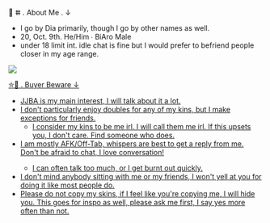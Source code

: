 <p dir="auto">🌊 ⵌ . About Me . ↓ 
<ul dir="auto">
<li>I go by Dia primarily, though I go by other names as well. </li>
<li>20, Oct. 9th. He/Him ∙ BiAro Male</li>
<li>under 18 limit int. idle chat is fine but I would prefer to befriend people closer in my age range.</li>
</ul>
<p dir="auto"><animated-image data-catalyst=""><a target="_blank" rel="noopener noreferrer nofollow" href="https://massacre.crd.co/assets/images/gallery20/f98d0f88.gif?v=cfe7914f"><img src="https://massacre.crd.co/assets/images/gallery20/f98d0f88.gif?v=cfe7914f" data-canonical-src="https://cdn.discordapp.com/attachments/1010148872640811149/1058325097800273970/ezgif-2-1a8eaa0bc6.gif" style="max-width: 100%; display: inline-block;" data-target="animated-image.originalImage"></a>
      <span class="AnimatedImagePlayer" data-target="animated-image.player" hidden="">
        <a data-target="animated-image.replacedLink" class="AnimatedImagePlayer-images" href="https://massacre.crd.co/assets/images/gallery20/f98d0f88.gif?v=cfe7914f" target="_blank">

<p dir="auto">⛤🩵 . Buyer Beware  ↓ 
          
<ul dir="auto">
<li>JJBA is my main interest, I will talk about it a lot.</li>
<li>I don't particularly enjoy doubles for any of my kins, but I make exceptions for friends.<br>
<ul dir="auto">
<li>I consider my kins to be me irl. I will call them me irl. If this upsets you, I don't care. Find someone who does. </li>
</ul>
</li>
<li>I am mostly AFK/Off-Tab, whispers are best to get a reply from me. Don't be afraid to chat, I love conversation!</li>
<ul dir="auto">
<li>I can often talk too much, or I get burnt out quickly.</li>
</ul>
</li>
<li>I don't mind anybody sitting with me or my friends, I won't yell at you for doing it like most people do.</li>
<li>Please do not copy my skins, if I feel like you're copying me, I will hide you. This goes for inspo as well, please ask me first, I say yes more often than not.</li>
